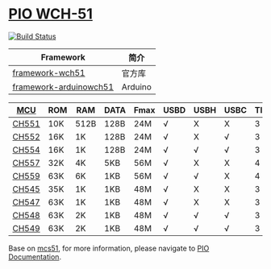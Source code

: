 # [PIO WCH-51](https://github.com/OS-Q/pio)

[![Build Status](https://github.com/OS-Q/platform-wch51/workflows/CI/badge.svg)](https://github.com/OS-Q/platform-wch51/actions/workflows/CI.yml)

| Framework | 简介 |
| -------- | ------ |
| [framework-wch51](https://github.com/OS-Q/framework-wch51) | 官方库 |
| [framework-arduinowch51](https://github.com/OS-Q/framework-arduinowch51) | Arduino |


| [MCU](https://github.com/SoCXin) | ROM | RAM | DATA | Fmax | USBD | USBH | USBC | TIM | UART | ADC | PWM |
| ----- | --- | ---- | --- | --- | ---- | ---- | ---- | ---- | ---- | ---- | ---- |
| [CH551](http://www.wch.cn/products/CH551.html) |  10K | 512B | 128B | 24M  | √    | X    | X   | 3   | 1   | X | 2   |
| [CH552](https://github.com/SoCXin/CH552) | 16K |  1K | 128B | 24M  | √    | X    | √   | 3   | 2   | 4x8b | 2   |
| [CH554](https://github.com/SoCXin/CH554) | 16K |  1K | 128B | 24M  | √    | √    | √   | 3   | 2   | 4x8b | 2   |
| [CH557](https://github.com/SoCXin/CH557) | 32K |  4K | 5KB | 56M  | √    | X    | X   | 4   | 2   | 8x11b | 3   |
| [CH559](https://github.com/SoCXin/CH559) | 63K |  6K | 1KB | 56M  | √    | √    | X   | 4   | 2   | 8x11b | 3   |
| [CH545](https://github.com/SoCXin/CH545) | 35K |  1K | 1KB | 48M  | √    | X    | X   | 3   | 1   | 8x12b | 2   |
| [CH547](http://www.wch.cn/products/CH547.html) | 63K |  1K | 1KB | 48M  | √    | X    | X   | 3   | 4   | 12x12b | 4   |
| [CH548](http://www.wch.cn/products/CH548.html) | 63K |  2K | 1KB | 48M  | √    | √    | √   | 3   | 2   | 16x12b | 8   |
| [CH549](https://github.com/SoCXin/CH549) | 63K |  2K | 1KB | 48M  | √    | √    | √   | 3   | 4   | 16x12b | 8   |

Base on [mcs51](https://github.com/OS-Q/platform-mcs51), for more information, please navigate to [PIO Documentation](https://doc.os-q.com/pio/platforms/mcs51.html).
